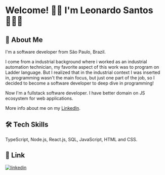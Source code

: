 # Welcome! 👋🏼 I'm Leonardo Santos 👨🏻‍💻 

## 🚀 About Me
I'm a software developer from São Paulo, Brazil.

I come from a industrial background where i worked as an industrial automation technician, my favorite aspect of this work was to program on Ladder language. But I realized that in the industrial context I was inserted in, programming wasn't the main focus, but just one part of the job, so I decided to become a software developer to deep dive in programming!

Now I'm a fullstack software developer. I have better domain on JS ecosystem for web applications.

More info about me on my [LinkedIn](https://www.linkedin.com/in/leoz2s/).

## 🛠 Tech Skills
TypeScript, Node.js, React.js, SQL, JavaScript, HTML and CSS.

## 🔗 Link
[![linkedin](https://img.shields.io/badge/linkedin-0A66C2?style=for-the-badge&logo=linkedin&logoColor=white)](https://www.linkedin.com/in/leoz2s/)
